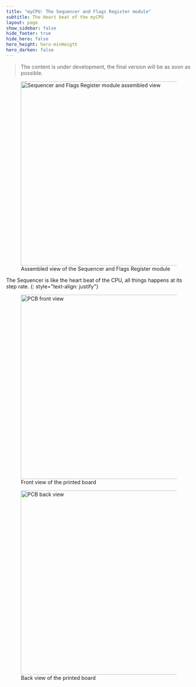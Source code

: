 ```yaml
---
title: "myCPU: The Sequencer and Flags Register module"
subtitle: The Heart beat of the myCPU
layout: page
show_sidebar: false
hide_footer: true
hide_hero: false
hero_height: hero-minHeigth
hero_darken: false
---
```

> The content is under development, the final version will be as soon as possible.

<figure class="center">
    <img src="{{ site.baseurl }}/img/mycpu/modules/flag_register_seq/flag_register_sequencer_assembled.png" alt="Sequencer and Flags Register module assembled view" title="Assembled view of the Sequencer and Flags Register module" width="500px">
    <figcaption>Assembled view of the Sequencer and Flags Register module</figcaption>
</figure>

The Sequencer is like the heart beat of the CPU, all things happens at its step rate.
{: style="text-align: justify"}

<figure class="center">
    <img src="{{ site.baseurl }}/img/mycpu/modules/flag_register_seq/flag_register_sequencer_clear_front.png" alt="PCB front view" title="Front view of the printed board" width="500px">
    <figcaption>Front view of the printed board</figcaption>
</figure>
<figure class="center">
    <img src="{{ site.baseurl }}/img/mycpu/modules/flag_register_seq/flag_register_sequencer_clear_back.png" alt="PCB back view" title="Back view of the printed board" width="500px">
    <figcaption>Back view of the printed board</figcaption>
</figure>

